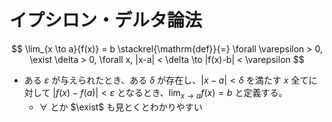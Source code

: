 # イプシロン・デルタ論法

$$
\lim_{x \to a}{f(x)} = b \stackrel{\mathrm{def}}{=} \forall \varepsilon > 0, \exist \delta > 0, \forall x, |x-a| < \delta \to |f(x)-b| < \varepsilon
$$

- ある $\varepsilon$ が与えられたとき、ある $\delta$ が存在し、$|x-a| < \delta$ を満たす $x$ 全てに対して $|f(x)-f(a)| < \varepsilon$ となるとき、$\displaystyle \lim_{x \to a}{f(x)} = b$ と定義する。
  - $\forall$ とか $\exist$ も見とくとわかりやすい
